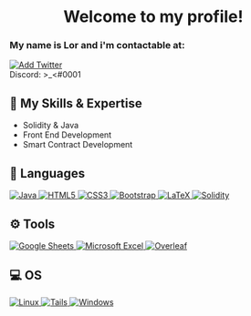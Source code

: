 <h1 align="center">Welcome to my profile!</h1>
<h3 align="left">My name is Lor and i'm contactable at: </h3>

<p align="left">
  <a href="https://twitter.com/lihh"><img title="Add Twitter" src="https://img.shields.io/badge/Twitter-1DA1F2?style=for-the-badge&logo=twitter&logoColor=white"/></a>
  <br>
  Discord: >_<#0001
</p>
  
## 🤍 My Skills & Expertise
- Solidity & Java
- Front End Development
- Smart Contract Development

## 📩 Languages
<p align="left"> <a href="#">
<img alt="Java" src="https://img.shields.io/badge/java-%23ED8B00.svg?&style=for-the-badge&logo=java&logoColor=white"/>
<img alt="HTML5" src="https://img.shields.io/badge/html5%20-%23E34F26.svg?&style=for-the-badge&logo=html5&logoColor=white"/>
<img alt="CSS3" src="https://img.shields.io/badge/css3%20-%231572B6.svg?&style=for-the-badge&logo=css3&logoColor=white"/>
<img alt="Bootstrap" src="https://img.shields.io/badge/bootstrap%20-%23563D7C.svg?&style=for-the-badge&logo=bootstrap&logoColor=white"/>
<img alt="LaTeX" src="https://img.shields.io/badge/latex%20-%23008080.svg?&style=for-the-badge&logo=latex&logoColor=white"/>
<img alt="Solidity" src="https://img.shields.io/badge/Solidity-e6e6e6?style=for-the-badge&logo=solidity&logoColor=black"/>
</a></p>

## ⚙️ Tools
<p align="left"> <a href="$">
<img alt="Google Sheets" src="https://img.shields.io/badge/Google%20Sheets-34A853?style=for-the-badge&logo=google-sheets&logoColor=white"/>
<img alt="Microsoft Excel" src="https://img.shields.io/badge/Microsoft_Excel-217346?style=for-the-badge&logo=microsoft-excel&logoColor=white"/>
<img alt="Overleaf" src="https://img.shields.io/badge/Overleaf-47A141?style=for-the-badge&logo=Overleaf&logoColor=white"/>
</a></p>

## 💻 OS
<p align="left"> <a href="#">
<img alt="Linux" src="https://img.shields.io/badge/Linux-FCC624?style=for-the-badge&logo=linux&logoColor=black"/>
<img alt="Tails" src="https://img.shields.io/badge/Tails%20-56347C?&style=for-the-badge&logo=tails&logoColor=white"/>
<img alt="Windows" src="https://img.shields.io/badge/Windows-0078D6?style=for-the-badge&logo=windows&logoColor=white"/>
</a></p>

<!---
lor7331/lor7331 is a ✨ special ✨ repository because its `README.md` (this file) appears on your GitHub profile.
You can click the Preview link to take a look at your changes.
--->
